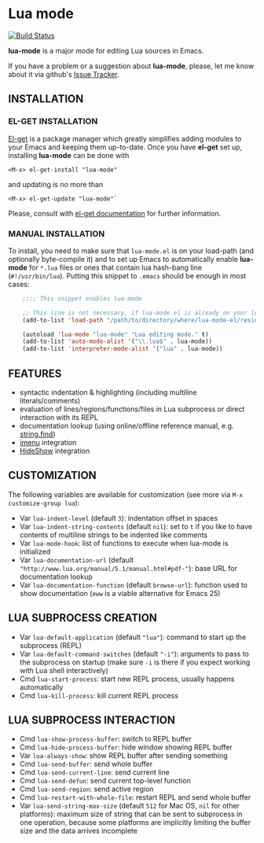 # Lua mode

[![Build Status](https://travis-ci.org/immerrr/lua-mode.svg?branch=master)](https://travis-ci.org/immerrr/lua-mode)

**lua-mode** is a major mode for editing Lua sources in Emacs.


If you have a problem or a suggestion about **lua-mode**, please, let me know about it via github's [Issue Tracker](https://github.com/immerrr/lua-mode/issues).

## INSTALLATION

### EL-GET INSTALLATION

[El-get](https://github.com/dimitri/el-get) is a package manager which greatly simplifies adding
modules to your Emacs and keeping them up-to-date. Once you have **el-get** set up, installing
**lua-mode** can be done with

    <M-x> el-get-install "lua-mode"

and updating is no more than

    <M-x> el-get-update "lua-mode"`
    
Please, consult with [el-get documentation](https://github.com/dimitri/el-get/blob/master/README.md) for further information.

### MANUAL INSTALLATION

To install, you need to make sure that `lua-mode.el` is on your load-path (and optionally byte-compile
it) and to set up Emacs to automatically enable **lua-mode** for `*.lua` files or ones that contain lua
hash-bang line (`#!/usr/bin/lua`). Putting this snippet to `.emacs` should be enough in most cases:
```lisp
    ;;;; This snippet enables lua-mode

    ;; This line is not necessary, if lua-mode.el is already on your load-path
    (add-to-list 'load-path "/path/to/directory/where/lua-mode-el/resides")

    (autoload 'lua-mode "lua-mode" "Lua editing mode." t)
    (add-to-list 'auto-mode-alist '("\\.lua$" . lua-mode))
    (add-to-list 'interpreter-mode-alist '("lua" . lua-mode))
```

## FEATURES

- syntactic indentation & highlighting (including multiline literals/comments)
- evaluation of lines/regions/functions/files in Lua subprocess or direct interaction with its REPL
- documentation lookup (using online/offline reference manual, e.g. [string.find](http://www.lua.org/manual/5.1/manual.html#pdf-string.find))
- [imenu](http://www.gnu.org/software/emacs/manual/html_node/emacs/Imenu.html) integration
- [HideShow](http://www.gnu.org/software/emacs/manual/html_node/emacs/Hideshow.html) integration

## CUSTOMIZATION

The following variables are available for customization (see more via `M-x customize-group lua`):

- Var `lua-indent-level` (default `3`): indentation offset in spaces
- Var `lua-indent-string-contents` (default `nil`): set to `t` if you like to have contents of multiline strings to be indented like comments
- Var `lua-mode-hook`: list of functions to execute when lua-mode is initialized
- Var `lua-documentation-url` (default `"http://www.lua.org/manual/5.1/manual.html#pdf-"`): base URL for documentation lookup
- Var `lua-documentation-function` (default `browse-url`): function used to show documentation (`eww` is a viable alternative for Emacs 25)

## LUA SUBPROCESS CREATION

- Var `lua-default-application` (default `"lua"`): command to start up the subprocess (REPL)
- Var `lua-default-command-switches` (default `"-i"`): arguments to pass to the subprocess on startup (make sure `-i` is there if you expect working with Lua shell interactively)
- Cmd `lua-start-process`: start new REPL process, usually happens automatically
- Cmd `lua-kill-process`: kill current REPL process

## LUA SUBPROCESS INTERACTION

- Cmd `lua-show-process-buffer`: switch to REPL buffer
- Cmd `lua-hide-process-buffer`: hide window showing REPL buffer
- Var `lua-always-show`: show REPL buffer after sending something
- Cmd `lua-send-buffer`: send whole buffer
- Cmd `lua-send-current-line`: send current line
- Cmd `lua-send-defun`: send current top-level function
- Cmd `lua-send-region`: send active region
- Cmd `lua-restart-with-whole-file`: restart REPL and send whole buffer
- Var `lua-send-string-max-size` (default `512` for Mac OS, `nil` for other platforms): maximum size of string that can be sent to subprocess in one operation, because some platforms are implicitly limiting the buffer size and the data arrives incomplete
